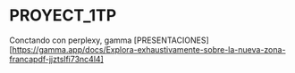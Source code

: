 # PROYECT_1TP
Conctando con perplexy, gamma
[PRESENTACIONES][https://gamma.app/docs/Explora-exhaustivamente-sobre-la-nueva-zona-francapdf-jjztslfi73nc4l4]

